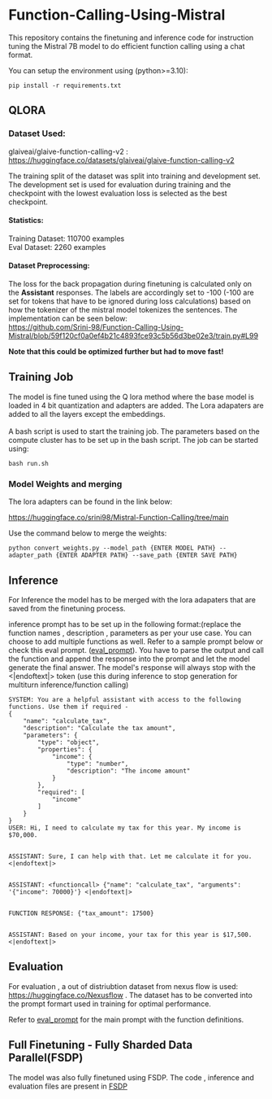 # Function-Calling-Using-Mistral
This repository contains the finetuning and inference code for instruction tuning the Mistral 7B model to do efficient function calling using a chat format.

You can setup the environment using (python>=3.10):
```
pip install -r requirements.txt
```
## QLORA

### Dataset Used:
glaiveai/glaive-function-calling-v2 : https://huggingface.co/datasets/glaiveai/glaive-function-calling-v2

The training split of the dataset was split into training and  development set. The development set is used for evaluation during training and the checkpoint with the lowest evaluation loss is selected as the best checkpoint. 

#### Statistics:

Training Dataset: 110700 examples <br>
Eval Dataset: 2260 examples <br>

#### Dataset Preprocessing:
The loss for the back propagation during finetuning is calculated only on the **Assistant** responses. The labels are accordingly set to -100 (-100 are set for tokens that have to be ignored during loss calculations) based on how the tokenizer of the mistral model tokenizes the sentences. The implementation can be seen below: <br>  https://github.com/Srini-98/Function-Calling-Using-Mistral/blob/59f120cf0a0ef4b21c4893fce93c5b56d3be02e3/train.py#L99

**Note that this could be optimized further but had to move fast!**

## Training Job

The model is fine tuned using the Q lora method where the base model is loaded in 4 bit quantization and adapters are added. The Lora adapaters are added to all the layers except the embeddings. <br>
<br>
A bash script is used to start the training job. The parameters based on the compute cluster has to be set up in the bash script. The job can be started using: 

```
bash run.sh
```

### Model Weights and merging

The lora adapters can be found in the link below:<br>

https://huggingface.co/srini98/Mistral-Function-Calling/tree/main 

Use the command below to merge the weights:

```
python convert_weights.py --model_path {ENTER MODEL PATH} --adapter_path {ENTER ADAPTER PATH} --save_path {ENTER SAVE PATH}
```

## Inference
For Inference the model has to be merged with the lora adapaters that are saved from the finetuning process. 

inference prompt has to be set up in the following format:(replace the function names , description , parameters as per your use case. You can choose to add multiple functions as well. Refer to a sample prompt below or check this eval prompt. ([eval_prompt](custom_function.txt)). You have to parse the output and call the function and append the response into the prompt and let the model generate the final answer. The model's response will always stop with the <|endoftext|> token (use this during inference to stop generation for multiturn inference/function calling)
```
SYSTEM: You are a helpful assistant with access to the following functions. Use them if required -
{
    "name": "calculate_tax",
    "description": "Calculate the tax amount",
    "parameters": {
        "type": "object",
        "properties": {
            "income": {
                "type": "number",
                "description": "The income amount"
            }
        },
        "required": [
            "income"
        ]
    }
}
USER: Hi, I need to calculate my tax for this year. My income is $70,000.


ASSISTANT: Sure, I can help with that. Let me calculate it for you. <|endoftext|>


ASSISTANT: <functioncall> {"name": "calculate_tax", "arguments": '{"income": 70000}'} <|endoftext|>


FUNCTION RESPONSE: {"tax_amount": 17500}


ASSISTANT: Based on your income, your tax for this year is $17,500. <|endoftext|>

```

## Evaluation
For evaluation , a out of distriubtion dataset from nexus flow is used: https://huggingface.co/Nexusflow . The dataset has to be converted into the prompt formart used in training for optimal performance. 

Refer to [eval_prompt](custom_function.txt) for the main prompt with the function definitions. 

## Full Finetuning - Fully Sharded Data Parallel(FSDP)

The model was also fully finetuned using FSDP. The code , inference and evaluation files are present in [FSDP](https://github.com/Srini-98/Function-Calling-Using-Mistral/tree/master/FSDP)
